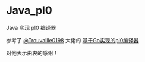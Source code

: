# Java_pl0
Java 实现 pl0 编译器

参考了 [@Trouvaille0198](https://github.com/Trouvaille0198) 大佬的 [基于Go实现的pl0编译器](https://github.com/Trouvaille0198/Go-pl0-compiler)

对他表示由衷的感谢！
